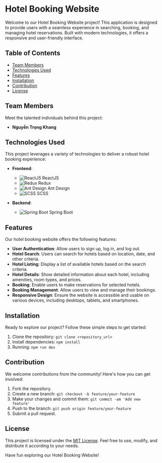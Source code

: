 # Hotel Booking Website

Welcome to our Hotel Booking Website project! This application is designed to provide users with a seamless experience in searching, booking, and managing hotel reservations. Built with modern technologies, it offers a responsive and user-friendly interface.

## Table of Contents
- [Team Members](#team-members)
- [Technologies Used](#technologies-used)
- [Features](#features)
- [Installation](#installation)
- [Contribution](#contribution)
- [License](#license)

## Team Members
Meet the talented individuals behind this project:
- **Nguyễn Trọng Khang**

## Technologies Used
This project leverages a variety of technologies to deliver a robust hotel booking experience:
- **Frontend**:
  - ![ReactJS](https://img.icons8.com/color/48/000000/react-native.png) ReactJS
  - ![Redux](https://img.icons8.com/color/48/000000/redux.png) Redux
  - ![Ant Design](https://img.icons8.com/color/48/000000/ant-design.png) Ant Design
  - ![SCSS](https://img.icons8.com/color/48/000000/sass.png) SCSS

- **Backend**:
  - ![Spring Boot](https://img.icons8.com/color/48/000000/spring-logo.png) Spring Boot

## Features
Our hotel booking website offers the following features:
- **User Authentication**: Allow users to sign up, log in, and log out.
- **Hotel Search**: Users can search for hotels based on location, date, and other criteria.
- **Hotel Listing**: Display a list of available hotels based on the search criteria.
- **Hotel Details**: Show detailed information about each hotel, including amenities, room types, and prices.
- **Booking**: Enable users to make reservations for selected hotels.
- **Booking Management**: Allow users to view and manage their bookings.
- **Responsive Design**: Ensure the website is accessible and usable on various devices, including desktops, tablets, and smartphones.

## Installation
Ready to explore our project? Follow these simple steps to get started:
1. Clone the repository: `git clone <repository_url>`
2. Install dependencies: `npm install`
2. Running: `npm run dev`

## Contribution
We welcome contributions from the community! Here's how you can get involved:
1. Fork the repository.
2. Create a new branch: `git checkout -b feature/your-feature`
3. Make your changes and commit them: `git commit -am 'Add new feature'`
4. Push to the branch: `git push origin feature/your-feature`
5. Submit a pull request.

## License
This project is licensed under the [MIT License](LICENSE). Feel free to use, modify, and distribute it according to your needs.

Have fun exploring our Hotel Booking Website!

